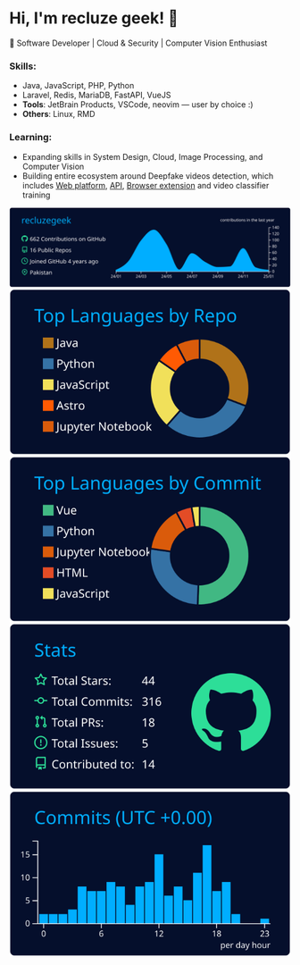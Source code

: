 # Hi, I'm recluze geek! 👋

🚀 Software Developer | Cloud & Security | Computer Vision Enthusiast

### Skills:
- Java, JavaScript, PHP, Python
- Laravel, Redis, MariaDB, FastAPI, VueJS
- **Tools**: JetBrain Products, VSCode, neovim &mdash; user by choice :)
- **Others**: Linux, RMD

### Learning:
- Expanding skills in System Design, Cloud, Image Processing, and Computer Vision 
- Building entire ecosystem around Deepfake videos detection, which includes [Web platform](https://github.com/recluzegeek/deepscan-web), [API](https://github.com/recluzegeek/deepscan-api), [Browser extension](https://github.com/recluzegeek/deepscan-extension) and video classifier training

![](https://github.com/recluzegeek/recluzegeeek/blob/master/profile-summary-card-output/algolia/0-profile-details.svg)
![](https://github.com/recluzegeek/recluzegeeek/blob/master/profile-summary-card-output/algolia/1-repos-per-language.svg)![](https://github.com/recluzegeek/recluzegeeek/blob/master/profile-summary-card-output/algolia/2-most-commit-language.svg)
![](https://github.com/recluzegeek/recluzegeeek/blob/master/profile-summary-card-output/algolia/3-stats.svg)![](https://github.com/recluzegeek/recluzegeeek/blob/master/profile-summary-card-output/algolia/4-productive-time.svg)
